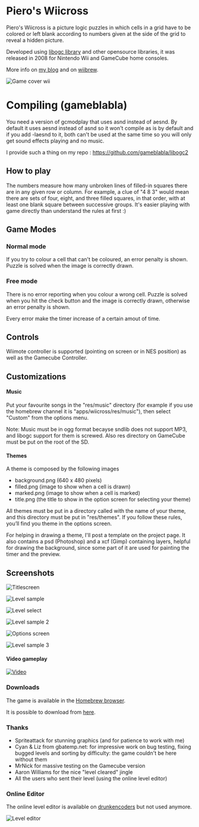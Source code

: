 # Piero's Wiicross

Piero's Wiicross is a picture logic puzzles in which cells in a grid have to be colored or left blank according to numbers given at the side of the grid to reveal a hidden picture. 

Developed using [libogc library](https://github.com/devkitPro/libogc) and other opensource libraries, it was released in 2008 for Nintendo Wii and GameCube home consoles.

More info on [my blog](http://scognito.wordpress.com/2008/12/02/pieros-wiicross-for-wii-and-gamecube-is-out/) and on [wiibrew](https://wiibrew.org/wiki/Piero%27s_Wiicross).

![Game cover wii](https://github.com/scognito/wiicross/blob/master/gfx%20work/cover-wii.jpg)

# Compiling (gameblabla)

You need a version of gcmodplay that uses asnd instead of aesnd.
By default it uses aesnd instead of asnd so it won't compile as is by default and if you add -laesnd to it,
both can't be used at the same time so you will only get sound effects playing and no music.

I provide such a thing on my repo :
https://github.com/gameblabla/libogc2

## How to play

The numbers measure how many unbroken lines of filled-in squares there are in any given row or column. For example, a clue of "4 8 3" would mean there are sets of four, eight, and three filled squares, in that order, with at least one blank square between successive groups. It's easier playing with game directly than understand the rules at first :)

## Game Modes
### Normal mode

If you try to colour a cell that can't be coloured, an error penalty is shown. Puzzle is solved when the image is correctly drawn.
### Free mode

There is no error reporting when you colour a wrong cell. Puzzle is solved when you hit the check button and the image is correctly drawn, otherwise an error penalty is shown.

Every error make the timer increase of a certain amout of time. 

## Controls
Wiimote controller is supported (pointing on screen or in NES position) as well as the Gamecube Controller.

## Customizations
#### Music

Put your favourite songs in the "res/music" directory (for example if you use the homebrew channel it is "apps/wiicross/res/music"), then select "Custom" from the options menu.

Note: Music must be in ogg format becayse sndlib does not support MP3, and libogc support for them is screwed. Also res directory on GameCube must be put on the root of the SD.

#### Themes

A theme is composed by the following images

* background.png (640 x 480 pixels)
* filled.png (image to show when a cell is drawn)
* marked.png (image to show when a cell is marked)
* title.png (the title to show in the option screen for selecting your theme)

All themes must be put in a directory called with the name of your theme, and this directory must be put in "res/themes". If you follow these rules, you’ll find you theme in the options screen.

For helping in drawing a theme, I'll post a template on the project page. It also contains a psd (Photoshop) and a xcf (Gimp) containing layers, helpful for drawing the background, since some part of it are used for painting the timer and the preview. 

## Screenshots

![Titlescreen](https://github.com/scognito/wiicross/blob/master/gfx%20work/screenshots/titlescreen.jpg)

![Level sample](https://github.com/scognito/wiicross/blob/master/gfx%20work/screenshots/default.jpg)

![Level select](https://github.com/scognito/wiicross/blob/master/gfx%20work/screenshots/levelselect.jpg)

![Level sample 2](https://github.com/scognito/wiicross/blob/master/gfx%20work/screenshots/blue.jpg)

![Options screen](https://github.com/scognito/wiicross/blob/master/gfx%20work/screenshots/options.jpg)

![Level sample 3](https://github.com/scognito/wiicross/blob/master/gfx%20work/screenshots/spooky.jpg)

#### Video gameplay
[![Video](https://img.youtube.com/vi/B66shhGebuY/0.jpg)](https://youtu.be/B66shhGebuY)

### Downloads

The game is available in the [Homebrew browser](https://wiibrew.org/wiki/Homebrew_Browser).

It is possible to download from [here](https://github.com/scognito/wiicross/blob/master/Pieros-Wiicross.rar).

### Thanks

* Spriteattack for stunning graphics (and for patience to work with me)
* Cyan & Liz from gbatemp.net: for impressive work on bug testing, fixing bugged levels and sorting by difficulty: the game couldn't be here without them
* MrNick for massive testing on the Gamecube version
* Aaron Williams for the nice "level cleared" jingle
* All the users who sent their level (using the online level editor)

### Online Editor

The online level editor is available on [drunkencoders](http://scognito.drunkencoders.com/projects/wiicross-editor.php) but not used anymore.

![Level editor](https://github.com/scognito/wiicross/blob/master/gfx%20work/editor.png)
